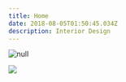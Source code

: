```yaml
---
title: Home
date: 2018-08-05T01:50:45.034Z
description: Interior Design
---
```

![null](/img/purplehall.jpg)

![](/img/bedroom2.jpg)
